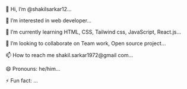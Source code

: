 👋 Hi, I’m @shakilsarkar12...

👀 I’m interested in web developer...

🌱 I’m currently learning HTML, CSS, Tailwind css, JavaScript, React.js...

💞️ I’m looking to collaborate on Team work, Open source project...

📫 How to reach me shakil.sarkar1972@gmail com...

😄 Pronouns: he/him...

⚡ Fun fact: ...

<!---
shakilsarkar12/shakilsarkar12 is a ✨ special ✨ repository because its `README.md` (this file) appears on your GitHub profile.
You can click the Preview link to take a look at your changes.
--->
